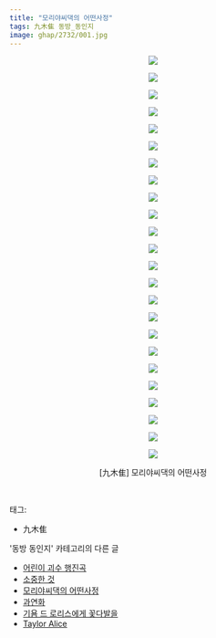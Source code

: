 ```yaml
---
title: "모리야씨댁의 어떤사정"
tags: 九木隹 동방_동인지
image: ghap/2732/001.jpg
---
```

<div class="article">
<p style="text-align: center; clear: none; float: none;"><img src="{{ site.nasurl }}/ghap/2732/001.jpg"/></p>
<p style="text-align: center; clear: none; float: none;"><img src="{{ site.nasurl }}/ghap/2732/002.jpg"/></p>
<p style="text-align: center; clear: none; float: none;"><img src="{{ site.nasurl }}/ghap/2732/003.jpg"/></p>
<p style="text-align: center; clear: none; float: none;"><img src="{{ site.nasurl }}/ghap/2732/004.jpg"/></p>
<p style="text-align: center; clear: none; float: none;"><img src="{{ site.nasurl }}/ghap/2732/005.jpg"/></p>
<p style="text-align: center; clear: none; float: none;"><img src="{{ site.nasurl }}/ghap/2732/006.jpg"/></p>
<p style="text-align: center; clear: none; float: none;"><img src="{{ site.nasurl }}/ghap/2732/007.jpg"/></p>
<p style="text-align: center; clear: none; float: none;"><img src="{{ site.nasurl }}/ghap/2732/008.jpg"/></p>
<p style="text-align: center; clear: none; float: none;"><img src="{{ site.nasurl }}/ghap/2732/009.jpg"/></p>
<p style="text-align: center; clear: none; float: none;"><img src="{{ site.nasurl }}/ghap/2732/010.jpg"/></p>
<p style="text-align: center; clear: none; float: none;"><img src="{{ site.nasurl }}/ghap/2732/011.jpg"/></p>
<p style="text-align: center; clear: none; float: none;"><img src="{{ site.nasurl }}/ghap/2732/012.jpg"/></p>
<p style="text-align: center; clear: none; float: none;"><img src="{{ site.nasurl }}/ghap/2732/013.jpg"/></p>
<p style="text-align: center; clear: none; float: none;"><img src="{{ site.nasurl }}/ghap/2732/014.jpg"/></p>
<p style="text-align: center; clear: none; float: none;"><img src="{{ site.nasurl }}/ghap/2732/015.jpg"/></p>
<p style="text-align: center; clear: none; float: none;"><img src="{{ site.nasurl }}/ghap/2732/016.jpg"/></p>
<p style="text-align: center; clear: none; float: none;"><img src="{{ site.nasurl }}/ghap/2732/017.jpg"/></p>
<p style="text-align: center; clear: none; float: none;"><img src="{{ site.nasurl }}/ghap/2732/018.jpg"/></p>
<p style="text-align: center; clear: none; float: none;"><img src="{{ site.nasurl }}/ghap/2732/019.jpg"/></p>
<p style="text-align: center; clear: none; float: none;"><img src="{{ site.nasurl }}/ghap/2732/020.jpg"/></p>
<p style="text-align: center; clear: none; float: none;"><img src="{{ site.nasurl }}/ghap/2732/021.jpg"/></p>
<p style="text-align: center; clear: none; float: none;"><img src="{{ site.nasurl }}/ghap/2732/022.jpg"/></p>
<p style="text-align: center; clear: none; float: none;"><img src="{{ site.nasurl }}/ghap/2732/023.jpg"/></p>
<p style="text-align: center; clear: none; float: none;"><img src="{{ site.nasurl }}/ghap/2732/024.jpg"/></p>
<p style="text-align: center; clear: none; float: none;">[九木隹] 모리야씨댁의 어떤사정</p>
<p><br/></p>
</div><div class="tagTrail">
<p>태그: </p>
<ul>
<li>九木隹</li>
</ul>
</div><div class="another">
<p>'동방 동인지' 카테고리의 다른 글</p>
<ul>
<li><a href="/2016-11-24-ghap_2734">어린이 괴수 행진곡</a></li>
<li><a href="/2016-11-24-ghap_2733">소중한 것</a></li>
<li><a href="/2016-11-24-ghap_2732">모리야씨댁의 어떤사정</a></li>
<li><a href="/2016-11-24-ghap_2731">과연화</a></li>
<li><a href="/2016-11-24-ghap_2729">기욤 드 로리스에게 꽃다발을</a></li>
<li><a href="/2016-11-24-ghap_2728">Taylor Alice</a></li>
</ul>
</div><div class="cb_module cb_fluid">
<div class="cb_wrt cb_profile">
</div><!-- commentList close -->
</div>